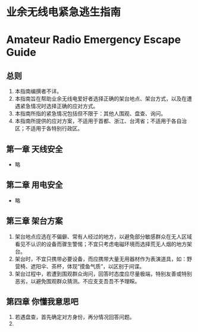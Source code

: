 # 业余无线电紧急逃生指南
# Amateur Radio Emergency Escape Guide

## 总则
1. 本指南编撰者不详。
2. 本指南旨在帮助业余无线电爱好者选择正确的架台地点、架台方式，以及在遭遇紧急情况时选择正确的应对方式。
3. 本指南所指的紧急情况包括但不限于：其他人围观、盘查、询问。
4. 本指南所提供的应对方案，不适用于首都、浙江、台湾省；不适用于各自治区；不适用于各特别行政区。

## 第一章 天线安全
- 略

## 第二章 用电安全
- 略

## 第三章 架台方案

1. 架台地点应选在不偏僻、常有人经过的地方，以避免部分敏感群众在无人区域看见不认识的设备而骤生警惕；不宜只考虑电磁环境而选择荒无人烟的地方架台。
2. 架台时，不宜只携带必要设备，而应携带大量无用器材作为表演道具，如：野营椅、遮阳伞、茶杯，体现“摸鱼气质”，以区别于间谍。
3. 架台过程中，若遭到围观群众询问，回答时态度应尽量极端，特别友善或特别恶劣，以避免围观群众猜测。不应支支吾吾不予理睬。

## 第四章 你懂我意思吧

1. 若遇盘查，首先确定对方身份，再分情况回答问题。
2. 
